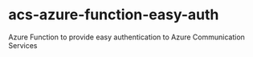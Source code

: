 # acs-azure-function-easy-auth
Azure Function to provide easy authentication to Azure Communication Services
